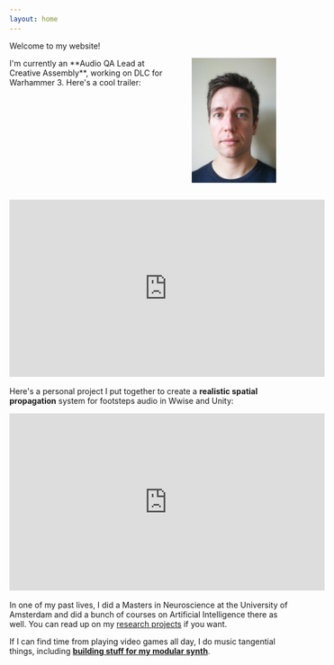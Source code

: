 ```yaml
---
layout: home
---
```

<div>

Welcome to my website! 
<img src="/assets/icons/self.jpg" style="float:right;width:150px;margin:30px">

</div>

<div>
I'm currently an **Audio QA Lead at Creative Assembly**, working on DLC for Warhammer 3. Here's a cool trailer:

<iframe width="560" height="315" src="https://www.youtube.com/embed/Qqhc3mK06r0" title="YouTube video player" frameborder="0" allow="accelerometer; autoplay; clipboard-write; encrypted-media; gyroscope; picture-in-picture; web-share" allowfullscreen></iframe>

Here's a personal project I put together to create a **realistic spatial propagation** system for footsteps audio in Wwise and Unity:  

<iframe width="560" height="315" src="https://www.youtube.com/embed/5rK5BsY53so" title="YouTube video player" frameborder="0" allow="accelerometer; autoplay; clipboard-write; encrypted-media; gyroscope; picture-in-picture; web-share" allowfullscreen></iframe>

In one of my past lives, I did a Masters in Neuroscience at the University of Amsterdam and did a bunch of courses on Artificial Intelligence there as well. You can read up on my [research projects](/research) if you want. 

If I can find time from playing video games all day, I do music tangential things, including [**building stuff for my modular synth**](/projects). 

</div>